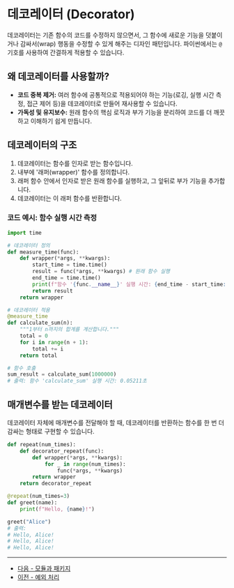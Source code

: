 # 데코레이터 (Decorator)

데코레이터는 기존 함수의 코드를 수정하지 않으면서, 그 함수에 새로운 기능을 덧붙이거나 감싸서(wrap) 행동을 수정할 수 있게 해주는 디자인 패턴입니다. 파이썬에서는 `@` 기호를 사용하여 간결하게 적용할 수 있습니다.

## 왜 데코레이터를 사용할까?

-   **코드 중복 제거:** 여러 함수에 공통적으로 적용되어야 하는 기능(로깅, 실행 시간 측정, 접근 제어 등)을 데코레이터로 만들어 재사용할 수 있습니다.
-   **가독성 및 유지보수:** 원래 함수의 핵심 로직과 부가 기능을 분리하여 코드를 더 깨끗하고 이해하기 쉽게 만듭니다.

## 데코레이터의 구조

1.  데코레이터는 함수를 인자로 받는 함수입니다.
2.  내부에 '래퍼(wrapper)' 함수를 정의합니다.
3.  래퍼 함수 안에서 인자로 받은 원래 함수를 실행하고, 그 앞뒤로 부가 기능을 추가합니다.
4.  데코레이터는 이 래퍼 함수를 반환합니다.

### 코드 예시: 함수 실행 시간 측정

```python
import time

# 데코레이터 정의
def measure_time(func):
    def wrapper(*args, **kwargs):
        start_time = time.time()
        result = func(*args, **kwargs) # 원래 함수 실행
        end_time = time.time()
        print(f"함수 '{func.__name__}' 실행 시간: {end_time - start_time:.5f}초")
        return result
    return wrapper

# 데코레이터 적용
@measure_time
def calculate_sum(n):
    """1부터 n까지의 합계를 계산합니다."""
    total = 0
    for i in range(n + 1):
        total += i
    return total

# 함수 호출
sum_result = calculate_sum(1000000)
# 출력: 함수 'calculate_sum' 실행 시간: 0.05211초
```

## 매개변수를 받는 데코레이터

데코레이터 자체에 매개변수를 전달해야 할 때, 데코레이터를 반환하는 함수를 한 번 더 감싸는 형태로 구현할 수 있습니다.

```python
def repeat(num_times):
    def decorator_repeat(func):
        def wrapper(*args, **kwargs):
            for _ in range(num_times):
                func(*args, **kwargs)
        return wrapper
    return decorator_repeat

@repeat(num_times=3)
def greet(name):
    print(f"Hello, {name}!")

greet("Alice")
# 출력:
# Hello, Alice!
# Hello, Alice!
# Hello, Alice!
```

---

- [다음 - 모듈과 패키지](./module)
- [이전 - 예외 처리](./exception)